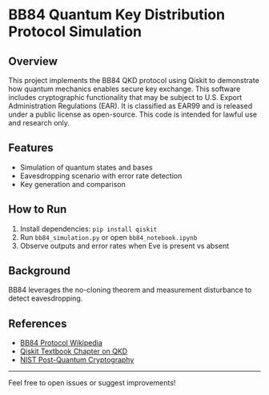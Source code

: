 # BB84 Quantum Key Distribution Protocol Simulation

## Overview  
This project implements the BB84 QKD protocol using Qiskit to demonstrate how quantum mechanics enables secure key exchange.
This software includes cryptographic functionality that may be subject to U.S. Export Administration Regulations (EAR). It is classified as EAR99 and is released under a public license as open-source. This code is intended for lawful use and research only. 


## Features  
- Simulation of quantum states and bases  
- Eavesdropping scenario with error rate detection  
- Key generation and comparison  

## How to Run  
1. Install dependencies: `pip install qiskit`  
2. Run `bb84_simulation.py` or open `bb84_notebook.ipynb`  
3. Observe outputs and error rates when Eve is present vs absent  

## Background  
BB84 leverages the no-cloning theorem and measurement disturbance to detect eavesdropping.

## References  
- [BB84 Protocol Wikipedia](https://en.wikipedia.org/wiki/BB84)  
- [Qiskit Textbook Chapter on QKD](https://qiskit.org/textbook/ch-algorithms/quantum-key-distribution.html)  
- [NIST Post-Quantum Cryptography](https://csrc.nist.gov/projects/post-quantum-cryptography)  

---

Feel free to open issues or suggest improvements!
